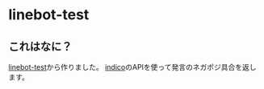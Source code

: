 # linebot-test

## これはなに？

[linebot-test](https://github.com/CoachUnited/linebot-test)から作りました。
[indico](https://indico.io/)のAPIを使って発言のネガポジ具合を返します。
